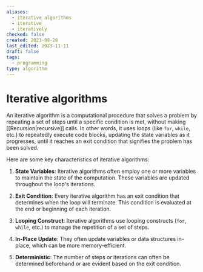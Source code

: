 ```yaml
---
aliases:
  - iterative algorithms
  - iterative
  - iteratively
checked: false
created: 2023-08-26
last_edited: 2023-11-11
draft: false
tags:
  - programming
type: algorithm
---
```

# Iterative algorithms

An iterative algorithm is a computational procedure that solves a problem by repeating a set of steps until a specific condition is met, without making [[Recursion|recursive]] calls. In other words, it uses loops (like `for`, `while`, etc.) to repeatedly execute code blocks, updating the state variables as it progresses, until it reaches an exit condition that signifies the problem has been solved.

Here are some key characteristics of iterative algorithms:

1. **State Variables**: Iterative algorithms often employ one or more variables to maintain the state of the computation. These variables are updated throughout the loop's iterations.

2. **Exit Condition**: Every iterative algorithm has an exit condition that determines when the loop will terminate. This condition is evaluated at the end or beginning of each iteration.

3. **Looping Construct**: Iterative algorithms use looping constructs (`for`, `while`, etc.) to manage the repetition of a set of steps.

4. **In-Place Update**: They often update variables or data structures in-place, which can be more memory-efficient.

5. **Deterministic**: The number of steps or iterations can often be determined beforehand or are evident based on the exit condition.
